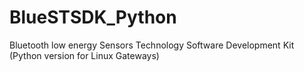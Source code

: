 # BlueSTSDK_Python
Bluetooth low energy Sensors Technology Software Development Kit (Python version for Linux Gateways)
